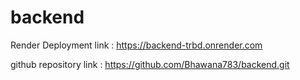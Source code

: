 # backend

 Render Deployment link : https://backend-trbd.onrender.com

 github repository link : https://github.com/Bhawana783/backend.git